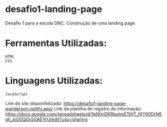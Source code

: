 # desafio1-landing-page
Desafio 1 para a escola DNC. Construção de uma landing page.

# Ferramentas Utilizadas:
    HTML
    CSS

# Linguagens Utilizadas:
    JavaScript

Link do site disponibilizado: https://desafio1-landing-page-wanderson.netlify.app/
Link da planilha de registro de informação: https://docs.google.com/spreadsheets/d/1eN0nDKRbptmETtHT_f4Y60DrNSgh_kiO0QGnzGAEYrU/edit?usp=sharing